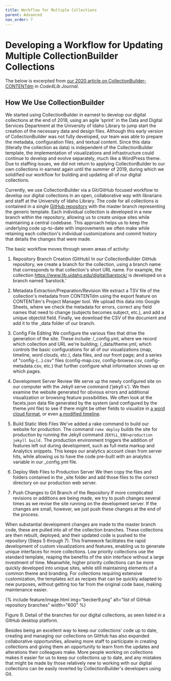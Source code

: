 ```yaml
---
title: Workflow for Multiple Collections 
parent: Advanced
nav_order: 7
---
```


# Developing a Workflow for Updating Multiple CollectionBuilder Collections

The below is excerpted from [our 2020 article on CollectionBuilder-CONTENTdm](https://journal.code4lib.org/articles/15326) in *Code4Lib Journal*. 

## How We Use CollectionBuilder

We started using CollectionBuilder in earnest to develop our digital collections at the end of 2018, using an agile ‘sprint' in the Data and Digital Services Department at the University of Idaho Library to jump start the creation of the necessary data and design files.
Although this early version of CollectionBuilder was not fully developed, our team was able to prepare the metadata, configuration files, and textual content.
Since this data (literally the collection as data) is independent of the CollectionBuilder template, the implementation of visualizations and infrastructure could continue to develop and evolve separately, much like a WordPress theme.
Due to staffing issues, we did not return to applying CollectionBuilder to our own collections in earnest again until the summer of 2019, during which we solidified our workflow for building and updating all of our digital collections.

Currently, we use CollectionBuilder via a Git/GitHub focused workflow to develop our digital collections in an open, collaborative way with librarians and staff at the University of Idaho Library.
The code for all collections is contained in a single [GitHub repository](https://github.com/uidaholib/collectionbuilder-cdm-template) with the master branch representing the generic template.
Each individual collection is developed in a new branch within the repository, allowing us to create unique sites while maintaining a central codebase.
This approach helps us to keep the underlying code up-to-date with improvements we often make while retaining each collection's individual customizations and commit history that details the changes that were made.

The basic workflow moves through seven areas of activity:

1. Repository Branch Creation (GitHub) 
In our CollectionBuilder GitHub repository, we create a branch for the collection, using a branch name that corresponds to that collection's short URL name. For example, the collection <https://www.lib.uidaho.edu/digital/barstock/> is developed on a branch named ‘barstock.'

2. Metadata Extraction/Preparation/Revision 
We extract a TSV file of the collection's metadata from CONTENTdm using the export feature on CONTENTdm's Project Manager tool. We upload this data into Google Sheets, where we check the metadata for errors, correct any field names that need to change (subjects becomes subject, etc.), and add a unique objectid field. Finally, we download the CSV of the document and add it to the _data folder of our branch.

3. Config File Editing 
We configure the various files that drive the generation of the site. These include: /_config.yml, where we record which collection and URL we're building; /_data/theme.yml, which controls the basic configurations for all of our visualizations (map, timeline, word clouds, etc.), data files, and our front page; and a series of "config-(...).csv" files (config-map.csv, config-browse.csv, config-metadata.csv, etc.) that further configure what information shows up on which pages.

4. Development Server Review 
We serve up the newly configured site on our computer with the Jekyll serve command (‘jekyll s'). We then examine the website generated for obvious errors and additional visualization or browsing feature possibilities. We often look at the facets.json data file generated by the system (and configured by the theme.yml file) to see if there might be other fields to visualize in [a word cloud format](https://www.lib.uidaho.edu/digital/archivalidaho/photographers.html), or even [a modified timeline](https://www.lib.uidaho.edu/digital/watkins/depth.html).

5. Build Static Web Files 
We've added a rake command to build our website for production. The command `rake deploy` builds the site for production by running the Jekyll command `JEKYLL_ENV=production jekyll build.` The production environment triggers the addition of features left out during development, such as full meta markup and Analytics snippets. This keeps our analytics account clean from server hits, while allowing us to have the code pre-built with an analytics variable in our _config.yml file.

6. Deploy Web Files to Production Server 
We then copy the files and folders contained in the _site folder and add those files to the correct directory on our production web server.

7. Push Changes to Git Branch of the Repository 
If more complicated revisions or additions are being made, we try to push changes several times as we revise the site running on the development server. If the changes are small, however, we just push these changes at the end of the process.

When substantial development changes are made to the master branch code, these are pulled into all of the collection branches.
These collections are then rebuilt, deployed, and their updated code is pushed to the repository (Steps 5 through 7).
This framework facilitates the rapid development of custom visualizations and features, enabling us to generate unique interfaces for more collections.
Low priority collections use the standard template, reaping the benefits of the skin interface without a large investment of time.
Meanwhile, higher priority collections can be more quickly developed into unique sites, while still maintaining elements of a common theme and branding.
For collections requiring extensive customization, the templates act as recipes that can be quickly adapted to new purposes, without getting too far from the original code base, making maintenance easier.

{% include feature/image.html img="becker9.png" alt="list of GitHub repository branches" width="600" %}

Figure 9. Detail of the branches for our digital collections, as seen listed in a GitHub desktop platform.

Besides being an excellent way to keep our collections' code up to date, creating and managing our collections on GitHub has also expanded collaborative opportunities, allowing more staff to participate in creating collections and giving them an opportunity to learn from the updates and alterations their colleagues make.
More people working on collections makes it easier for us to keep our collections up to date, and any mistakes that might be made by those relatively new to working with our digital collections can be easily reverted by CollectionBuilder's developers using Git.
